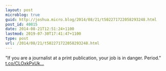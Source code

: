```yaml
---
layout: post
microblog: true
guid: http://joshua.micro.blog/2014/08/21/t502271722058293248.html
post_id: 40815
date: 2014-08-21T12:51:24+1100
lastmod: 2019-07-30T17:41:47+1100
type: post
url: /2014/08/21/t502271722058293248.html
---
```

"If you are a journalist at a print publication, your job is in danger. Period." [t.co/CLOxkPxUk...](https://t.co/CLOxkPxUkr)
